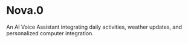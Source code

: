 # Nova.0
An AI Voice Assistant integrating daily activities, weather updates, and personalized computer integration.
